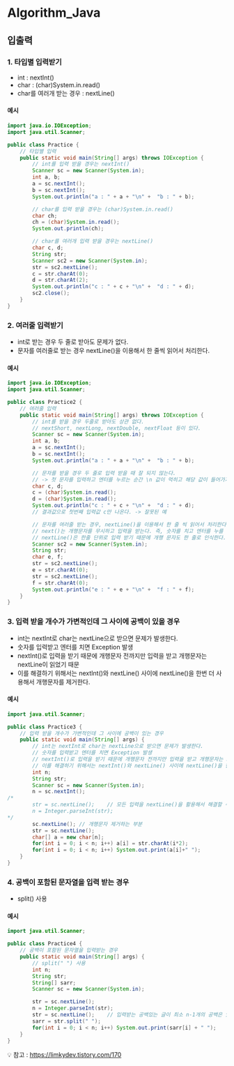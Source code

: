# Algorithm_Java

## 입출력

### 1. 타입별 입력받기

- int : nextInt()
- char : (char)System.in.read()
- char를 여러개 받는 경우 : nextLine()

#### 예시

```java
import java.io.IOException;
import java.util.Scanner;

public class Practice {
    // 타입별 입력
    public static void main(String[] args) throws IOException {
        // int를 입력 받을 경우는 nextInt()
        Scanner sc = new Scanner(System.in);
        int a, b;
        a = sc.nextInt();
        b = sc.nextInt();
        System.out.println("a : " + a + "\n" +  "b : " + b);

        // char를 입력 받을 경우는 (char)System.in.read()
        char ch;
        ch = (char)System.in.read();
        System.out.println(ch);

        // char를 여러개 입력 받을 경우는 nextLine()
        char c, d;
        String str;
        Scanner sc2 = new Scanner(System.in);
        str = sc2.nextLine();
        c = str.charAt(0);
        d = str.charAt(2);
        System.out.println("c : " + c + "\n" +  "d : " + d);
        sc2.close();
    }
}
```

### 2. 여러줄 입력받기

- int로 받는 경우 두 줄로 받아도 문제가 없다.
- 문자를 여러줄로 받는 경우 nextLine()을 이용해서 한 줄씩 읽어서 처리한다.

#### 예시

```java
import java.io.IOException;
import java.util.Scanner;

public class Practice2 {
    // 여러줄 입력
    public static void main(String[] args) throws IOException {
        // int를 받을 경우 두줄로 받아도 상관 없다.
        // nextShort, nextLong, nextDouble, nextFloat 등이 있다.
        Scanner sc = new Scanner(System.in);
        int a, b;
        a = sc.nextInt();
        b = sc.nextInt();
        System.out.println("a : " + a + "\n" +  "b : " + b);

        // 문자를 받을 경우 두 줄로 입력 받을 때 잘 되지 않는다.
        // -> 첫 문자를 입력하고 엔터를 누르는 순간 \n 값이 먹히고 해당 값이 들어가기 때문!
        char c, d;
        c = (char)System.in.read();
        d = (char)System.in.read();
        System.out.println("c : " + c + "\n" +  "d : " + d);
        // 결과값으로 첫번째 입력값 c만 나온다. -> 잘못된 예

        // 문자를 여러줄 받는 경우, nextLine()을 이용해서 한 줄 씩 읽어서 처리한다.
        // next()는 개행문자를 무시하고 입력을 받는다. 즉, 숫자를 치고 엔터를 누를 경우 엔터 전까지만 입력으로 받는다.
        // nextLine()은 한줄 단위로 입력 받기 때문에 개행 문자도 한 줄로 인식한다.
        Scanner sc2 = new Scanner(System.in);
        String str;
        char e, f;
        str = sc2.nextLine();
        e = str.charAt(0);
        str = sc2.nextLine();
        f = str.charAt(0);
        System.out.println("e : " + e + "\n" +  "f : " + f);
    }
}
```

### 3. 입력 받을 개수가 가변적인데 그 사이에 공백이 있을 경우

- int는 nextInt로 char는 nextLine으로 받으면 문제가 발생한다.
- 숫자를 입력받고 엔터를 치면 Exception 발생
- nextInt()로 입력을 받기 때문에 개행문자 전까지만 입력을 받고 개행문자는 nextLine이 읽었기 때문
- 이를 해결하기 위해서는 nextInt()와 nextLine() 사이에 nextLine()을 한번 더 사용해서 개행문자를 제거한다.

#### 예시

```java
import java.util.Scanner;

public class Practice3 {
    // 입력 받을 개수가 가변적인데 그 사이에 공백이 있는 경우
    public static void main(String[] args) {
        // int는 nextInt로 char는 nextLine으로 받으면 문제가 발생한다.
        // 숫자를 입력받고 엔터를 치면 Exception 발생
        // nextInt()로 입력을 받기 때문에 개행문자 전까지만 입력을 받고 개행문자는 nextLine이 읽었기 때문
        // 이를 해결하기 위해서는 nextInt()와 nextLine() 사이에 nextLine()을 한번 더 사용해서 개행문자를 제거한다.
        int n;
        String str;
        Scanner sc = new Scanner(System.in);
        n = sc.nextInt();
/*
        str = sc.nextLine();    // 모든 입력을 nextLine()을 활용해서 해결할 수 있다.(위아래 한줄씩 지우고 주석해제)
        n = Integer.parseInt(str);
*/
        sc.nextLine(); // 개행문자 제거하는 부분
        str = sc.nextLine();
        char[] a = new char[n];
        for(int i = 0; i < n; i++) a[i] = str.charAt(i*2);
        for(int i = 0; i < n; i++) System.out.print(a[i]+" ");
    }
}
```

### 4. 공백이 포함된 문자열을 입력 받는 경우

- split() 사용

#### 예시

```java
import java.util.Scanner;

public class Practice4 {
    // 공백이 포함된 문자열을 입력받는 경우
    public static void main(String[] args) {
        // split(" ") 사용
        int n;
        String str;
        String[] sarr;
        Scanner sc = new Scanner(System.in);

        str = sc.nextLine();
        n = Integer.parseInt(str);
        str = sc.nextLine();    // 입력받는 공백있는 글이 최소 n-1개의 공백은 있어야 한다.
        sarr = str.split(" ");
        for(int i = 0; i < n; i++) System.out.print(sarr[i] + " ");
    }
}
```

:bulb: 참고 : https://limkydev.tistory.com/170


